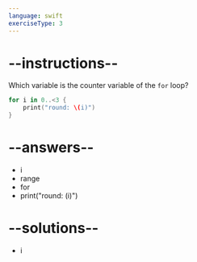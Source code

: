 ```yaml
---
language: swift
exerciseType: 3
---
```


# --instructions--

Which variable is the counter variable of the `for` loop?
```swift
for i in 0..<3 {
	print("round: \(i)")
}
```

# --answers--

- i
- range
- for
- print("round: \(i)")

# --solutions--

- i
